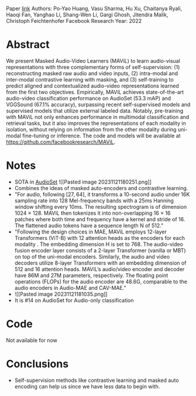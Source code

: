 Paper [link](https://paperswithcode.com/paper/mavil-masked-audio-video-learners)
Authors: Po-Yao Huang, Vasu Sharma, Hu Xu, Chaitanya Ryali, Haoqi Fan, Yanghao Li, Shang-Wen Li, Gargi Ghosh, Jitendra Malik, Christoph Feichtenhofer
Facebook Research
Year: 2022
# Abstract
We present Masked Audio-Video Learners (MAViL) to learn audio-visual representations
with three complementary forms of self-supervision: (1) reconstructing
masked raw audio and video inputs, (2) intra-modal and inter-modal contrastive
learning with masking, and (3) self-training to predict aligned and contextualized
audio-video representations learned from the first two objectives. Empirically,
MAViL achieves state-of-the-art audio-video classification performance
on AudioSet (53.3 mAP) and VGGSound (67.1% accuracy), surpassing recent
self-supervised models and supervised models that utilize external labeled data.
Notably, pre-training with MAViL not only enhances performance in multimodal
classification and retrieval tasks, but it also improves the representations of each
modality in isolation, without relying on information from the other modality
during uni-modal fine-tuning or inference. The code and models will be available
at https://github.com/facebookresearch/MAViL.

# Notes
- SOTA in [AudioSet](https://paperswithcode.com/dataset/audioset)
![[Pasted image 20231121180251.png]]
- Combines the ideas of masked auto-encoders and contrastive learning.
- "For audio, following [27, 64], it transforms a 10-second audio under 16K sampling rate into 128 Mel-frequency bands with a 25ms Hanning window shifting every 10ms. The resulting spectrogram is of dimension 1024 × 128. MAViL then tokenizes it into non-overlapping 16 × 16 patches where both time and frequency have a kernel and stride of 16. The flattened audio tokens have a sequence length N of 512."
- "Following the design choices in MAE, MAViL employs 12-layer Transformers (ViT-B) with 12 attention heads as the encoders for each modality . The embedding dimension H is set to 768. The audio-video fusion encoder layer consists of a 2-layer Transformer (vanilla or MBT) on top of the uni-modal encoders. Similarly, the audio and video decoders utilize 8-layer Transformers with an embedding dimension of 512 and 16 attention heads. MAViL’s audio/video encoder and decoder have 86M and 27M parameters, respectively. The floating point operations (FLOPs) for the audio encoder are 48.6G, comparable to the audio encoders in Audio-MAE and CAV-MAE."
- ![[Pasted image 20231121181035.png]]
- It is #14 on AudioSet for Audio-only classification

# Code
Not available for now
# Conclusions
- Self-supervision methods like contrastive learning and masked auto encoding can help us since we have less data to begin with.
